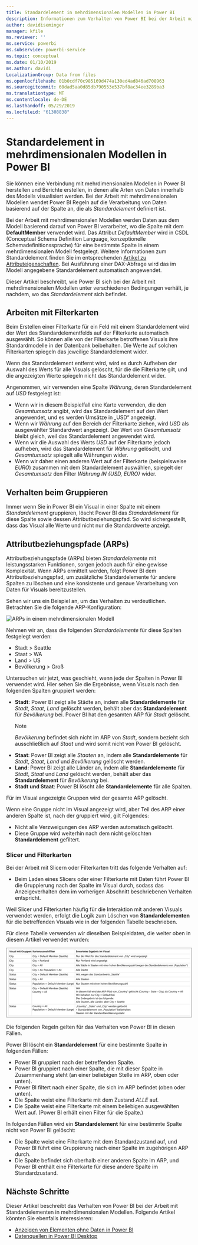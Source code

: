 ```yaml
---
title: Standardelement in mehrdimensionalen Modellen in Power BI
description: Informationen zum Verhalten von Power BI bei der Arbeit mit Standardelementen in mehrdimensionalen Modellen
author: davidiseminger
manager: kfile
ms.reviewer: ''
ms.service: powerbi
ms.subservice: powerbi-service
ms.topic: conceptual
ms.date: 01/10/2019
ms.author: davidi
LocalizationGroup: Data from files
ms.openlocfilehash: 01b0cdf70c985169d474a130ed4ad846ad708963
ms.sourcegitcommit: 60dad5aa0d85db790553e537bf8ac34ee3289ba3
ms.translationtype: MT
ms.contentlocale: de-DE
ms.lasthandoff: 05/29/2019
ms.locfileid: "61308838"
---
```

# <a name="default-member-in-multidimensional-models-in-power-bi"></a>Standardelement in mehrdimensionalen Modellen in Power BI

Sie können eine Verbindung mit mehrdimensionalen Modellen in Power BI herstellen und Berichte erstellen, in denen alle Arten von Daten innerhalb des Modells visualisiert werden. Bei der Arbeit mit mehrdimensionalen Modellen wendet Power BI Regeln auf die Verarbeitung von Daten basierend auf der Spalte an, die als *Standardelement* definiert ist. 

Bei der Arbeit mit mehrdimensionalen Modellen werden Daten aus dem Modell basierend darauf von Power BI verarbeitet, wo die Spalte mit dem **DefaultMember** verwendet wird. Das Attribut *DefaultMember* wird in CSDL (Conceptual Schema Definition Language, konzeptionelle Schemadefinitionssprache) für eine bestimmte Spalte in einem mehrdimensionalen Modell festgelegt. Weitere Informationen zum Standardelement finden Sie im entsprechenden [Artikel zu Attributeigenschaften](https://docs.microsoft.com/sql/analysis-services/multidimensional-models/attribute-properties-define-a-default-member?view=sql-server-2017). Bei Ausführung einer DAX-Abfrage wird das im Modell angegebene Standardelement automatisch angewendet.

Dieser Artikel beschreibt, wie Power BI sich bei der Arbeit mit mehrdimensionalen Modellen unter verschiedenen Bedingungen verhält, je nachdem, wo das *Standardelement* sich befindet. 

## <a name="working-with-filter-cards"></a>Arbeiten mit Filterkarten

Beim Erstellen einer Filterkarte für ein Feld mit einem Standardelement wird der Wert des Standardelementfelds auf der Filterkarte automatisch ausgewählt. So können alle von der Filterkarte betroffenen Visuals ihre Standardmodelle in der Datenbank beibehalten. Die Werte auf solchen Filterkarten spiegeln das jeweilige Standardelement wider.

Wenn das Standardelement entfernt wird, wird es durch Aufheben der Auswahl des Werts für alle Visuals gelöscht, für die die Filterkarte gilt, und die angezeigten Werte spiegeln nicht das Standardelement wider.

Angenommen, wir verwenden eine Spalte *Währung*, deren Standardelement auf *USD* festgelegt ist:

* Wenn wir in diesem Beispielfall eine Karte verwenden, die den *Gesamtumsatz* angibt, wird das Standardelement auf den Wert angewendet, und es werden Umsätze in „USD“ angezeigt.
* Wenn wir *Währung* auf den Bereich der Filterkarte ziehen, wird *USD* als ausgewählter Standardwert angezeigt. Der Wert von *Gesamtumsatz* bleibt gleich, weil das Standardelement angewendet wird.
* Wenn wir die Auswahl des Werts *USD* auf der Filterkarte jedoch aufheben, wird das Standardelement für *Währung* gelöscht, und *Gesamtumsatz* spiegelt alle Währungen wider.
* Wenn wir daher einen anderen Wert auf der Filterkarte (beispielsweise *EURO*) zusammen mit dem Standardelement auswählen, spiegelt der *Gesamtumsatz* den Filter *Währung IN {USD, EURO}* wider.

## <a name="grouping-behavior"></a>Verhalten beim Gruppieren

Immer wenn Sie in Power BI ein Visual in einer Spalte mit einem *Standardelement* gruppieren, löscht Power BI das *Standardelement* für diese Spalte sowie dessen Attributbeziehungspfad. So wird sichergestellt, dass das Visual alle Werte und nicht nur die Standardwerte anzeigt.

## <a name="attribute-relationship-paths-arps"></a>Attributbeziehungspfade (ARPs)

Attributbeziehungspfade (ARPs) bieten *Standardelemente* mit leistungsstarken Funktionen, sorgen jedoch auch für eine gewisse Komplexität. Wenn ARPs ermittelt werden, folgt Power BI dem Attributbeziehungspfad, um zusätzliche Standardelemente für andere Spalten zu löschen und eine konsistente und genaue Verarbeitung von Daten für Visuals bereitzustellen.

Sehen wir uns ein Beispiel an, um das Verhalten zu verdeutlichen. Betrachten Sie die folgende ARP-Konfiguration:

![ARPs in einem mehrdimensionalen Modell](media/desktop-default-member-multidimensional-models/default-members_01.png)

Nehmen wir an, dass die folgenden *Standardelemente* für diese Spalten festgelegt werden:

* Stadt > Seattle
* Staat > WA
* Land > US
* Bevölkerung > Groß

Untersuchen wir jetzt, was geschieht, wenn jede der Spalten in Power BI verwendet wird. Hier sehen Sie die Ergebnisse, wenn Visuals nach den folgenden Spalten gruppiert werden:

* **Stadt**: Power BI zeigt alle Städte an, indem alle **Standardelemente** für *Stadt*, *Staat*, *Land* gelöscht werden, behält aber das **Standardelement** für *Bevölkerung* bei. Power BI hat den gesamten ARP für *Stadt* gelöscht.
    > [!NOTE]
    > *Bevölkerung* befindet sich nicht im ARP von *Stadt*, sondern bezieht sich ausschließlich auf *Staat* und wird somit nicht von Power BI gelöscht.
* **Staat**: Power BI zeigt alle *Staaten* an, indem alle **Standardelemente** für *Stadt*, *Staat*, *Land* und *Bevölkerung* gelöscht werden.
* **Land**: Power BI zeigt alle Länder an, indem alle **Standardelemente** für *Stadt*, *Staat* und *Land* gelöscht werden, behält aber das **Standardelement** für *Bevölkerung* bei.
* **Stadt und Staat**: Power BI löscht alle **Standardelemente** für alle Spalten.

Für im Visual angezeigte Gruppen wird der gesamte ARP gelöscht. 

Wenn eine Gruppe nicht im Visual angezeigt wird, aber Teil des ARP einer anderen Spalte ist, nach der gruppiert wird, gilt Folgendes:

* Nicht alle Verzweigungen des ARP werden automatisch gelöscht.
* Diese Gruppe wird weiterhin nach dem nicht gelöschten **Standardelement** gefiltert.

### <a name="slicers-and-filter-cards"></a>Slicer und Filterkarten

Bei der Arbeit mit Slicern oder Filterkarten tritt das folgende Verhalten auf:

* Beim Laden eines Slicers oder einer Filterkarte mit Daten führt Power BI die Gruppierung nach der Spalte im Visual durch, sodass das Anzeigeverhalten dem im vorherigen Abschnitt beschriebenen Verhalten entspricht.

Weil Slicer und Filterkarten häufig für die Interaktion mit anderen Visuals verwendet werden, erfolgt die Logik zum Löschen von **Standardelementen** für die betreffenden Visuals wie in der folgenden Tabelle beschrieben. 

Für diese Tabelle verwenden wir dieselben Beispieldaten, die weiter oben in diesem Artikel verwendet wurden:

![Verhalten beim Löschen von Power BI-Standardelementen mit Slicern und Filterkarten](media/desktop-default-member-multidimensional-models/default-members_02.png)

Die folgenden Regeln gelten für das Verhalten von Power BI in diesen Fällen.

Power BI löscht ein **Standardelement** für eine bestimmte Spalte in folgenden Fällen:

* Power BI gruppiert nach der betreffenden Spalte.
* Power BI gruppiert nach einer Spalte, die mit dieser Spalte in Zusammenhang steht (an einer beliebigen Stelle im ARP, oben oder unten).
* Power BI filtert nach einer Spalte, die sich im ARP befindet (oben oder unten).
* Die Spalte weist eine Filterkarte mit dem Zustand *ALLE* auf.
* Die Spalte weist eine Filterkarte mit einem beliebigen ausgewählten Wert auf. (Power BI erhält einen Filter für die Spalte.)

In folgenden Fällen wird ein **Standardelement** für eine bestimmte Spalte nicht von Power BI gelöscht:

* Die Spalte weist eine Filterkarte mit dem Standardzustand auf, und Power BI führt eine Gruppierung nach einer Spalte im zugehörigen ARP durch.
* Die Spalte befindet sich oberhalb einer anderen Spalte im ARP, und Power BI enthält eine Filterkarte für diese andere Spalte im Standardzustand.


## <a name="next-steps"></a>Nächste Schritte

Dieser Artikel beschreibt das Verhalten von Power BI bei der Arbeit mit Standardelementen in mehrdimensionalen Modellen. Folgende Artikel könnten Sie ebenfalls interessieren: 

* [Anzeigen von Elementen ohne Daten in Power BI](desktop-show-items-no-data.md)
* [Datenquellen in Power BI Desktop](desktop-data-sources.md)
